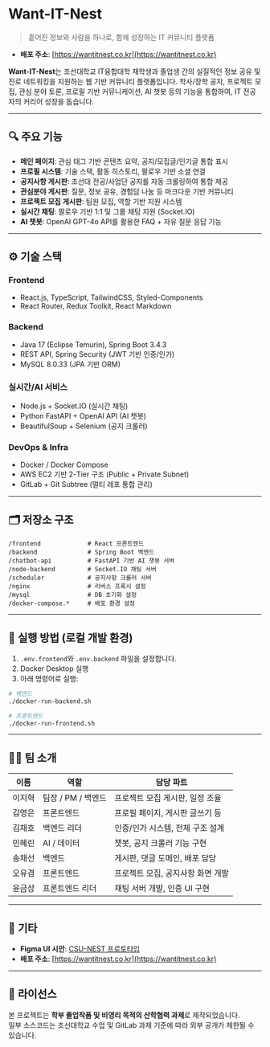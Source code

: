 # Want-IT-Nest

> 흩어진 정보와 사람을 하나로, 함께 성장하는 IT 커뮤니티 플랫폼
- **배포 주소**: [https://wantitnest.co.kr](https://wantitnest.co.kr)

**Want-IT-Nest**는 조선대학교 IT융합대학 재학생과 졸업생 간의 실질적인 정보 공유 및 진로 네트워킹을 지원하는 웹 기반 커뮤니티 플랫폼입니다. 학사/장학 공지, 프로젝트 모집, 관심 분야 토론, 프로필 기반 커뮤니케이션, AI 챗봇 등의 기능을 통합하여, IT 전공자의 커리어 성장을 돕습니다.

---

## 🔍 주요 기능

- **메인 페이지**: 관심 태그 기반 콘텐츠 요약, 공지/모집글/인기글 통합 표시
- **프로필 시스템**: 기술 스택, 활동 히스토리, 팔로우 기반 소셜 연결
- **공지사항 게시판**: 조선대 전공/사업단 공지를 자동 크롤링하여 통합 제공
- **관심분야 게시판**: 질문, 정보 공유, 경험담 나눔 등 마크다운 기반 커뮤니티
- **프로젝트 모집 게시판**: 팀원 모집, 역할 기반 지원 시스템
- **실시간 채팅**: 팔로우 기반 1:1 및 그룹 채팅 지원 (Socket.IO)
- **AI 챗봇**: OpenAI GPT-4o API를 활용한 FAQ + 자유 질문 응답 기능

---

## ⚙️ 기술 스택

### Frontend
- React.js, TypeScript, TailwindCSS, Styled-Components
- React Router, Redux Toolkit, React Markdown

### Backend
- Java 17 (Eclipse Temurin), Spring Boot 3.4.3
- REST API, Spring Security (JWT 기반 인증/인가)
- MySQL 8.0.33 (JPA 기반 ORM)

### 실시간/AI 서비스
- Node.js + Socket.IO (실시간 채팅)
- Python FastAPI + OpenAI API (AI 챗봇)
- BeautifulSoup + Selenium (공지 크롤러)

### DevOps & Infra
- Docker / Docker Compose
- AWS EC2 기반 2-Tier 구조 (Public + Private Subnet)
- GitLab + Git Subtree (멀티 레포 통합 관리)

---

## 🗂 저장소 구조

```
/frontend             # React 프론트엔드
/backend              # Spring Boot 백엔드
/chatbot-api          # FastAPI 기반 AI 챗봇 서버
/node-backend         # Socket.IO 채팅 서버
/scheduler            # 공지사항 크롤러 서버
/nginx                # 리버스 프록시 설정
/mysql                # DB 초기화 설정
/docker-compose.*     # 배포 환경 설정
```

---

## 🚀 실행 방법 (로컬 개발 환경)

1. `.env.frontend`와 `.env.backend` 파일을 설정합니다.
2. Docker Desktop 실행
3. 아래 명령어로 실행:

```bash
# 백엔드
./docker-run-backend.sh

# 프론트엔드
./docker-run-frontend.sh
```

---

## 👨‍💻 팀 소개

| 이름     | 역할         | 담당 파트                            |
|----------|--------------|-------------------------------------|
| 이지혁   | 팀장 / PM / 백엔드 | 프로젝트 모집 게시판, 일정 조율            |
| 김영은   | 프론트엔드   | 프로필 페이지, 게시판 글쓰기 등         |
| 김채호   | 백엔드 리더       | 인증/인가 시스템, 전체 구조 설계        |
| 민혜린   | AI / 데이터  | 챗봇, 공지 크롤러 기능 구현            |
| 송채선   | 백엔드       | 게시판, 댓글 도메인, 배포 담당         |
| 오유겸   | 프론트엔드   | 프로젝트 모집, 공지사항 화면 개발       |
| 윤금상   | 프론트엔드 리더 | 채팅 서버 개발, 인증 UI 구현            |

---

## 📎 기타

- **Figma UI 시안**: [CSU-NEST 프로토타입](https://www.figma.com/proto/OOqaT6pOp85uw5IvfGjHy3/CSU-NEST)
- **배포 주소**: [https://wantitnest.co.kr](https://wantitnest.co.kr)

---

## 📄 라이선스

본 프로젝트는 **학부 졸업작품 및 비영리 목적의 산학협력 과제**로 제작되었습니다.  
일부 소스코드는 조선대학교 수업 및 GitLab 과제 기준에 따라 외부 공개가 제한될 수 있습니다.
